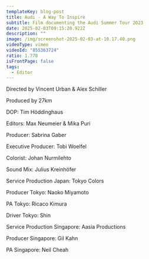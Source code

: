 ```yaml
---
templateKey: blog-post
title: Audi - A Way To Inspire
subtitle: Film documenting the Audi Summer Tour 2023
date: 2025-02-03T09:15:20.922Z
description: ""
image: /img/screenshot-2025-02-03-at-10.17.40.png
videoType: vimeo
videoId: "855363724"
ratio: 1.778
isFrontPage: false
tags:
  - Editor
---
```

Directed by Vincent Urban & Alex Schiller

Produced by 27km

DOP: Tim Höddinghaus

Editors: Max Neumeier & Mika Puri

Producer: Sabrina Gaber

Executive Producer: Tobi Woelfel

Colorist: Johan Nurmilehto

Sound Mix: Julius Kreinhöfer

Service Production Japan: Tokyo Colors

Producer Tokyo: Naoko Miyamoto

PA Tokyo: Ricaco Kimura

Driver Tokyo: Shin

Service Production Singapore: Aasia Productions

Producer Singapore: Gil Kahn

PA Singapore: Neil Cheah